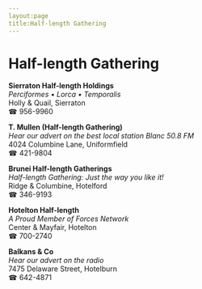 ```yaml
---
layout:page
title:Half-length Gathering
---
```

# Half-length Gathering

**Sierraton Half-length Holdings**  
_Perciformes • Lorca • Temporalis_  
Holly & Quail, Sierraton  
☎ 956-9960



**T. Mullen (Half-length Gathering)**  
_Hear our advert on the best local station Blanc 50.8 FM_  
4024 Columbine Lane, Uniformfield  
☎ 421-9804



**Brunei Half-length Gatherings**  
_Half-length Gathering: Just the way you like it!_  
Ridge & Columbine, Hotelford  
☎ 346-9193



**Hotelton Half-length**  
_A Proud Member of Forces Network_  
Center & Mayfair, Hotelton  
☎ 700-2740



**Balkans & Co**  
_Hear our advert on the radio_  
7475 Delaware Street, Hotelburn  
☎ 642-4871



